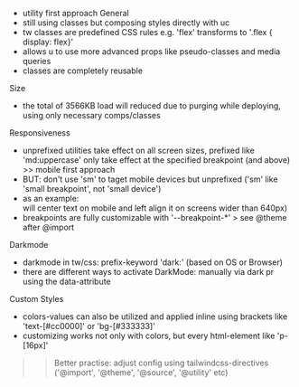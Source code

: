 + utility first approach
General
+ still using classes but composing styles directly with uc
+ tw classes are predefined CSS rules e.g. 'flex' transforms to '.flex { display: flex}'
+ allows u to use more advanced props like pseudo-classes and media queries
+ classes are completely reusable

Size
+ the total of 3566KB load will reduced due to purging while deploying, using only necessary comps/classes

Responsiveness
+ unprefixed utilities take effect on all screen sizes, prefixed like 'md:uppercase' only take effect at the specified breakpoint (and above) >> mobile first approach
+ BUT: don't use 'sm' to taget mobile devices but unprefixed ('sm' like 'small breakpoint', not 'small device')
+ as an example: <div class="text-center sm:text-left"> will center text on mobile and left align it on screens wider than 640px)
+ breakpoints are fully customizable with '--breakpoint-*' > see @theme after @import

Darkmode
+ darkmode in tw/css: prefix-keyword 'dark:' (based on OS or Browser)
+ there are different ways to activate DarkMode: manually via dark pr using the data-attribute

Custom Styles
+ colors-values can also be utilized and applied inline using brackets like 'text-[#cc0000]' or 'bg-[#333333]'
+ customizing works not only with colors, but every html-element like 'p-[16px]'
>> Better practise: adjust config using tailwindcss-directives ('@import', '@theme', '@source', '@utility' etc)

